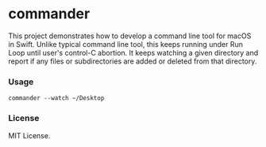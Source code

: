 #  commander

This project demonstrates how to develop a command line tool for macOS in Swift. Unlike typical command line tool, this keeps running under Run Loop until user's control-C abortion.  It keeps watching a given directory and report if any files or subdirectories are added or deleted from that directory. 

### Usage

```
commander --watch ~/Desktop
```

### License

MIT License.
